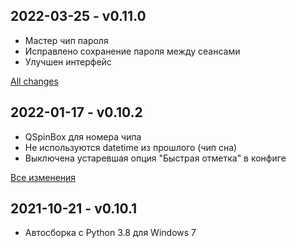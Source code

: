 ## 2022-03-25 - v0.11.0

- Мастер чип пароля
- Исправлено сохранение пароля между сеансами
- Улучшен интерфейс

[All changes](https://github.com/sportiduino/sportiduinopq/compare/v0.10.2...v0.11.0)

## 2022-01-17 - v0.10.2

- QSpinBox для номера чипа
- Не используются datetime из прошлого (чип сна)
- Выключена устаревшая опция "Быстрая отметка" в конфиге

[Все изменения](https://github.com/sportiduino/sportiduinopq/compare/v0.10.1...v0.10.2)

## 2021-10-21 - v0.10.1

- Автосборка с Python 3.8 для Windows 7


